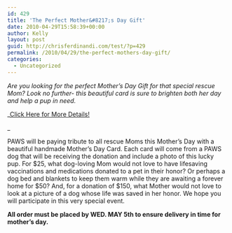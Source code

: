 ```yaml
---
id: 429
title: 'The Perfect Mother&#8217;s Day Gift'
date: 2010-04-29T15:58:39+00:00
author: Kelly
layout: post
guid: http://chrisferdinandi.com/test/?p=429
permalink: /2010/04/29/the-perfect-mothers-day-gift/
categories:
  - Uncategorized
---
```

_Are you looking for the perfect Mother&#8217;s Day Gift for that special rescue Mom? Look no further- this beautiful card is sure to brighten both her day and help a pup in need._ 

_[Click Here for More Details!](http://spreadsheets.google.com/viewform?formkey=dDV2WFhBU1pBZUlZN3RId2JaTXltd3c6MQ)
  
_ 

PAWS will be paying tribute to all rescue Moms this Mother&#8217;s Day with a beautiful handmade Mother&#8217;s Day Card. Each card will come from a PAWS dog that will be receiving the donation and include a photo of this lucky pup. For $25, what dog-loving Mom would not love to have lifesaving vaccinations and medications donated to a pet in their honor? Or perhaps a dog bed and blankets to keep them warm while they are awaiting a forever home for $50? And, for a donation of $150, what Mother would not love to look at a picture of a dog whose life was saved in her honor. We hope you will participate in this very special event.

**All order must be placed by WED. MAY 5th to ensure delivery in time for mother&#8217;s day.**